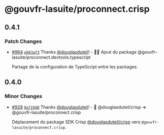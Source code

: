 # @gouvfr-lasuite/proconnect.crisp

## 0.4.1

### Patch Changes

- [#964](https://github.com/numerique-gouv/moncomptepro/pull/964) [`eb63af3`](https://github.com/numerique-gouv/moncomptepro/commit/eb63af3bf33139adece820c1cfadf3ee387713f1) Thanks [@douglasduteil](https://github.com/douglasduteil)! - 🧑‍💻 Ajout du package @gouvfr-lasuite/proconnect.devtools.typescript

  Partage de la configuration de TypeScript entre les packages.

## 0.4.0

### Minor Changes

- [#928](https://github.com/numerique-gouv/moncomptepro/pull/928) [`9a719d8`](https://github.com/numerique-gouv/moncomptepro/commit/9a719d8a5a97cb7eed1eb7c7ef9a3bd797c9c664) Thanks [@douglasduteil](https://github.com/douglasduteil)! - 🚚 @douglasduteil/crisp => @gouvfr-lasuite/proconnect.crisp

  Déplacement du package SDK Crisp [@douglasduteil/crisp](/home/x/zzz/github/douglasduteil/crisp) vers `@gouvfr-lasuite/proconnect.crisp`.
